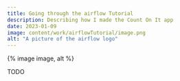 ```yaml
---
title: Going through the airflow Tutorial
description: Describing how I made the Count On It app
date: 2023-01-09
image: content/work/airflowTutorial/image.png
alt: "A picture of the airflow logo"
---
```


<div class="image-container">
  {% image image, alt %}
</div>

TODO